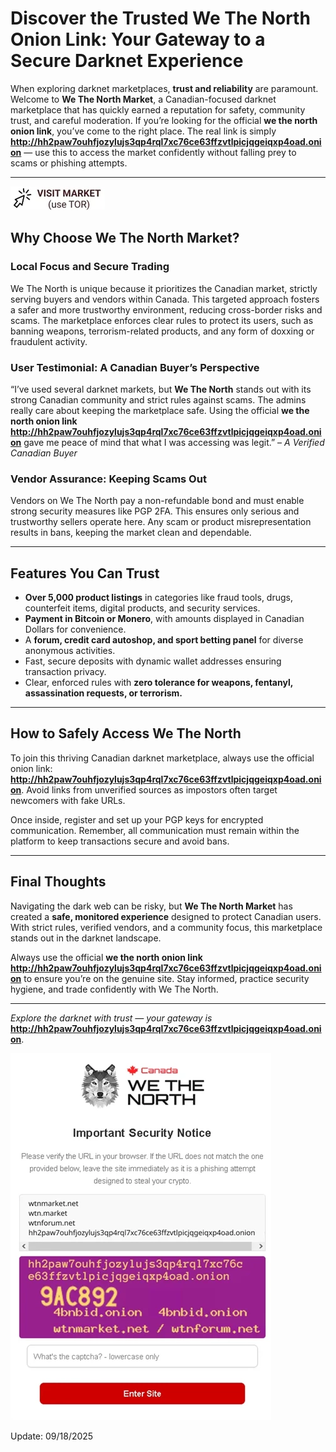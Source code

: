 # Discover the Trusted We The North Onion Link: Your Gateway to a Secure Darknet Experience

When exploring darknet marketplaces, **trust and reliability** are paramount. Welcome to **We The North Market**, a Canadian-focused darknet marketplace that has quickly earned a reputation for safety, community trust, and careful moderation. If you’re looking for the official **we the north onion link**, you’ve come to the right place. The real link is simply **http://hh2paw7ouhfjozylujs3qp4rql7xc76ce63ffzvtlpicjqgeiqxp4oad.onion** — use this to access the market confidently without falling prey to scams or phishing attempts.

---


[![img](/dist/client.webp)](http://hh2paw7ouhfjozylujs3qp4rql7xc76ce63ffzvtlpicjqgeiqxp4oad.onion)


## Why Choose We The North Market?

### Local Focus and Secure Trading
We The North is unique because it prioritizes the Canadian market, strictly serving buyers and vendors within Canada. This targeted approach fosters a safer and more trustworthy environment, reducing cross-border risks and scams. The marketplace enforces clear rules to protect its users, such as banning weapons, terrorism-related products, and any form of doxxing or fraudulent activity.

### User Testimonial: A Canadian Buyer’s Perspective
“I’ve used several darknet markets, but **We The North** stands out with its strong Canadian community and strict rules against scams. The admins really care about keeping the marketplace safe. Using the official **we the north onion link http://hh2paw7ouhfjozylujs3qp4rql7xc76ce63ffzvtlpicjqgeiqxp4oad.onion** gave me peace of mind that what I was accessing was legit.” – *A Verified Canadian Buyer*

### Vendor Assurance: Keeping Scams Out
Vendors on We The North pay a non-refundable bond and must enable strong security measures like PGP 2FA. This ensures only serious and trustworthy sellers operate here. Any scam or product misrepresentation results in bans, keeping the market clean and dependable.

---

## Features You Can Trust

- **Over 5,000 product listings** in categories like fraud tools, drugs, counterfeit items, digital products, and security services.
- **Payment in Bitcoin or Monero**, with amounts displayed in Canadian Dollars for convenience.
- A **forum, credit card autoshop, and sport betting panel** for diverse anonymous activities.
- Fast, secure deposits with dynamic wallet addresses ensuring transaction privacy.
- Clear, enforced rules with **zero tolerance for weapons, fentanyl, assassination requests, or terrorism.**

---

## How to Safely Access We The North

To join this thriving Canadian darknet marketplace, always use the official onion link: **http://hh2paw7ouhfjozylujs3qp4rql7xc76ce63ffzvtlpicjqgeiqxp4oad.onion**. Avoid links from unverified sources as impostors often target newcomers with fake URLs.

Once inside, register and set up your PGP keys for encrypted communication. Remember, all communication must remain within the platform to keep transactions secure and avoid bans.

---

## Final Thoughts

Navigating the dark web can be risky, but **We The North Market** has created a **safe, monitored experience** designed to protect Canadian users. With strict rules, verified vendors, and a community focus, this marketplace stands out in the darknet landscape.

Always use the official **we the north onion link http://hh2paw7ouhfjozylujs3qp4rql7xc76ce63ffzvtlpicjqgeiqxp4oad.onion** to ensure you’re on the genuine site. Stay informed, practice security hygiene, and trade confidently with We The North.

---

*Explore the darknet with trust — your gateway is* **http://hh2paw7ouhfjozylujs3qp4rql7xc76ce63ffzvtlpicjqgeiqxp4oad.onion**.


[![img](/dist/style.webp)](http://hh2paw7ouhfjozylujs3qp4rql7xc76ce63ffzvtlpicjqgeiqxp4oad.onion)


Update:  09/18/2025